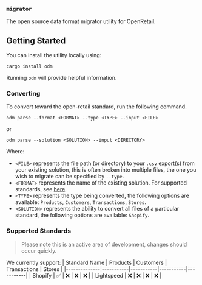 ### `migrator`

The open source data format migrator utility for OpenRetail.

## Getting Started
You can install the utility locally using:

```
cargo install odm
``` 

Running `odm` will provide helpful information.

### Converting

To convert toward the open-retail standard, run the following command. 

```
odm parse --format <FORMAT> --type <TYPE> --input <FILE>
```

or 

```
odm parse --solution <SOLUTION> --input <DIRECTORY>
```

Where:
-  `<FILE>` represents the file path (or directory) to your `.csv` export(s) from your existing solution, this is often broken into multiple files, the one you wish to migrate can be specified by `--type`.
- `<FORMAT>` represents the name of the existing solution. For supported standards, see [here](#supported-standards).
- `<TYPE>` represents the type being converted, the following options are available: `Products`, `Customers`, `Transactions`, `Stores`.
- `<SOLUTION>` represents the ability to convert all files of a particular standard, the following options are available: `Shopify`.

### Supported Standards
> Please note this is an active area of development, changes should occur quickly.

We currently support:
| Standard Name | Products | Customers | Transactions | Stores |
|--------------|-----------|-----------|-----------|-----------|
| Shopify  | ✅ | ❌ | ❌ | ❌ |
| Lightspeed  | ❌ | ❌ | ❌ | ❌ |
